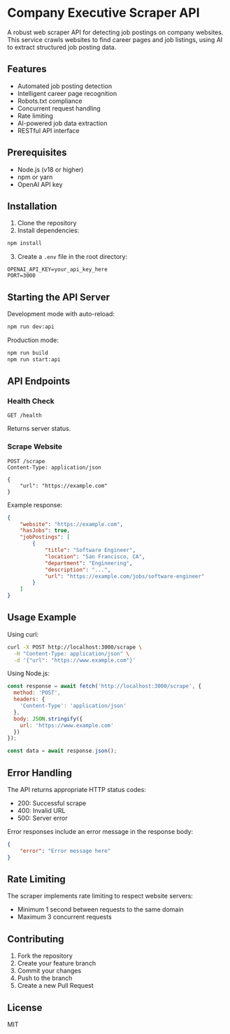# Company Executive Scraper API

A robust web scraper API for detecting job postings on company websites. This service crawls websites to find career pages and job listings, using AI to extract structured job posting data.

## Features

- Automated job posting detection
- Intelligent career page recognition
- Robots.txt compliance
- Concurrent request handling
- Rate limiting
- AI-powered job data extraction
- RESTful API interface

## Prerequisites

- Node.js (v18 or higher)
- npm or yarn
- OpenAI API key

## Installation

1. Clone the repository
2. Install dependencies:
```bash
npm install
```

3. Create a `.env` file in the root directory:
```
OPENAI_API_KEY=your_api_key_here
PORT=3000
```

## Starting the API Server

Development mode with auto-reload:
```bash
npm run dev:api
```

Production mode:
```bash
npm run build
npm run start:api
```

## API Endpoints

### Health Check
```
GET /health
```
Returns server status.

### Scrape Website
```
POST /scrape
Content-Type: application/json

{
    "url": "https://example.com"
}
```

Example response:
```json
{
    "website": "https://example.com",
    "hasJobs": true,
    "jobPostings": [
        {
            "title": "Software Engineer",
            "location": "San Francisco, CA",
            "department": "Engineering",
            "description": "...",
            "url": "https://example.com/jobs/software-engineer"
        }
    ]
}
```

## Usage Example

Using curl:
```bash
curl -X POST http://localhost:3000/scrape \
  -H "Content-Type: application/json" \
  -d '{"url": "https://www.example.com"}'
```

Using Node.js:
```javascript
const response = await fetch('http://localhost:3000/scrape', {
  method: 'POST',
  headers: {
    'Content-Type': 'application/json'
  },
  body: JSON.stringify({
    url: 'https://www.example.com'
  })
});

const data = await response.json();
```

## Error Handling

The API returns appropriate HTTP status codes:
- 200: Successful scrape
- 400: Invalid URL
- 500: Server error

Error responses include an error message in the response body:
```json
{
    "error": "Error message here"
}
```

## Rate Limiting

The scraper implements rate limiting to respect website servers:
- Minimum 1 second between requests to the same domain
- Maximum 3 concurrent requests

## Contributing

1. Fork the repository
2. Create your feature branch
3. Commit your changes
4. Push to the branch
5. Create a new Pull Request

## License

MIT
